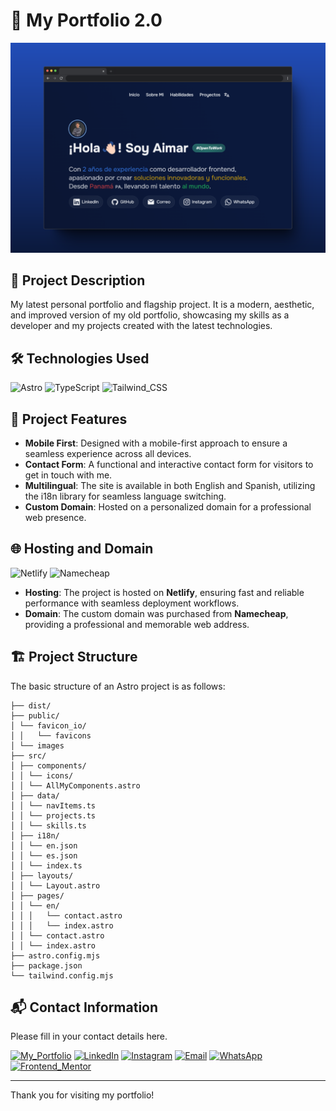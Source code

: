 # 💼 My Portfolio 2.0

![mockup-browser](public\images\mockup-for-readme.png)

## 📖 Project Description
My latest personal portfolio and flagship project. It is a modern, aesthetic, and improved version of my old portfolio, showcasing my skills as a developer and my projects created with the latest technologies.

## 🛠️ Technologies Used
![Astro](https://img.shields.io/badge/Astro-0C1222?style=for-the-badge&logo=astro&logoColor=FDFDFE) 
![TypeScript](https://img.shields.io/badge/TypeScript-007ACC?style=for-the-badge&logo=typescript&logoColor=white)
![Tailwind_CSS](https://img.shields.io/badge/Tailwind_CSS-38B2AC?style=for-the-badge&logo=tailwind-css&logoColor=white)


## 🎨 Project Features
- **Mobile First**: Designed with a mobile-first approach to ensure a seamless experience across all devices.
- **Contact Form**: A functional and interactive contact form for visitors to get in touch with me.
- **Multilingual**: The site is available in both English and Spanish, utilizing the i18n library for seamless language switching.
- **Custom Domain**: Hosted on a personalized domain for a professional web presence.

## 🌐 Hosting and Domain

![Netlify](https://img.shields.io/badge/Netlify-00C7B7?style=for-the-badge&logo=netlify&logoColor=white)
![Namecheap](https://img.shields.io/badge/Namecheap-DE3723?style=for-the-badge&logo=namecheap&logoColor=white)

- **Hosting**: The project is hosted on **Netlify**, ensuring fast and reliable performance with seamless deployment workflows.
- **Domain**: The custom domain was purchased from **Namecheap**, providing a professional and memorable web address.

## 🏗️ Project Structure
The basic structure of an Astro project is as follows:

```text
├── dist/
├── public/
│ └── favicon_io/
│ │   └── favicons
│ └── images
├── src/
│ ├── components/
│ │ └── icons/
│ │ └── AllMyComponents.astro
│ ├── data/
│ │ └── navItems.ts
│ │ └── projects.ts
│ │ └── skills.ts
│ ├── i18n/
│ │ └── en.json
│ │ └── es.json
│ │ └── index.ts
│ ├── layouts/
│ │ └── Layout.astro
│ ├── pages/
│ │ └── en/
│ │ │   └── contact.astro
│ │ │   └── index.astro
│ │ └── contact.astro
│ │ └── index.astro
├── astro.config.mjs
├── package.json
└── tailwind.config.mjs
```

## 📬 Contact Information
Please fill in your contact details here.

[![My_Portfolio](https://img.shields.io/badge/my_portfolio-000?style=for-the-badge&logo=ko-fi&logoColor=white)](https://aimarbusta.netlify.app/)
[![LinkedIn](https://img.shields.io/badge/linkedin-0A66C2?style=for-the-badge&logo=linkedin&logoColor=white)](https://www.linkedin.com/in/aimarbustamante/)
[![Instagram](https://img.shields.io/badge/Instagram-E4405F?style=for-the-badge&logo=instagram&logoColor=white)](https://www.instagram.com/aimarbusta.dev/) 
[![Email](https://img.shields.io/badge/Microsoft_Outlook-0078D4?style=for-the-badge&logo=microsoft-outlook&logoColor=white)](mailto:aimarbustamante379@hotmail.com) 
[![WhatsApp](https://img.shields.io/badge/WhatsApp-25D366?style=for-the-badge&logo=whatsapp&logoColor=white)](https://wa.me/65167602) 
[![Frontend_Mentor](https://img.shields.io/badge/Frontend_Mentor-3F54A3?style=for-the-badge&logo=frontendmentor&logoColor=white)](https://www.frontendmentor.io/profile/AimarBustamante) 

---

Thank you for visiting my portfolio!
